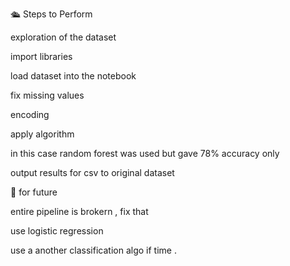 🛳️ Steps to Perform

exploration of the dataset

import libraries

load dataset into the notebook

fix missing values

encoding

apply algorithm

in this case random forest was used but gave 78% accuracy only

output results for csv to original dataset

🔮 for future

entire pipeline is brokern , fix that

use logistic regression

use a another classification algo if time .
